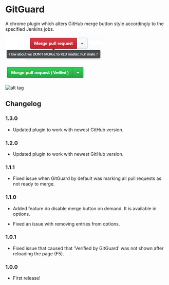 # GitGuard

A chrome plugin which alters GitHub merge button style accordingly to the specified Jenkins jobs.

![alt tag](https://raw.githubusercontent.com/w17chm4n/gitguard/master/misc/warning.png)

![alt tag](https://raw.githubusercontent.com/w17chm4n/gitguard/master/misc/verified.png)

![alt tag](https://raw.githubusercontent.com/w17chm4n/gitguard/master/misc/configuration.png)

## Changelog

### 1.3.0

* Updated plugin to work with newest GitHub version.

### 1.2.0

* Updated plugin to work with newest GitHub version.

### 1.1.1

* Fixed issue when GitGuard by default was marking all pull requests as not ready to merge.

### 1.1.0

* Added feature do disable merge button on demand. It is available in options.

* Fixed an issue with removing entries from options.

### 1.0.1

* Fixed issue that caused that 'Verified by GitGuard' was not shown after reloading the page (F5).

### 1.0.0

* First release!
